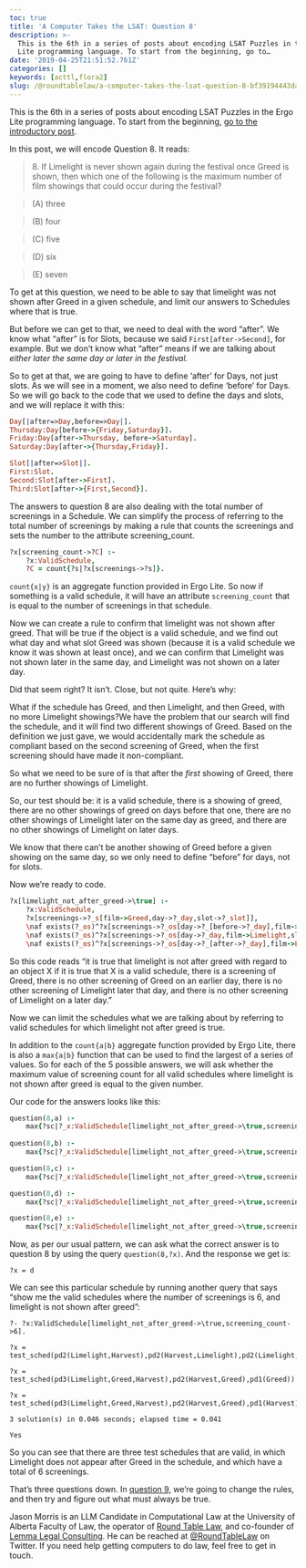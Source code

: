 ```yaml
---
toc: true
title: 'A Computer Takes the LSAT: Question 8'
description: >-
  This is the 6th in a series of posts about encoding LSAT Puzzles in the Ergo
  Lite programming language. To start from the beginning, go to…
date: '2019-04-25T21:51:52.761Z'
categories: []
keywords: [acttl,flora2]
slug: /@roundtablelaw/a-computer-takes-the-lsat-question-8-bf39194443da
---
```


This is the 6th in a series of posts about encoding LSAT Puzzles in the Ergo Lite programming language. To start from the beginning, [go to the introductory post](https://medium.com/@jason_90344/a-computer-takes-the-lsat-introduction-3a65fd8b982).

In this post, we will encode Question 8. It reads:

> 8\. If Limelight is never shown again during the festival once Greed is shown, then which one of the following is the maximum number of film showings that could occur during the festival?

> (A) three

> (B) four

> (C) five

> (D) six

> (E) seven

To get at this question, we need to be able to say that limelight was not shown after Greed in a given schedule, and limit our answers to Schedules where that is true.

But before we can get to that, we need to deal with the word “after”. We know what “after” is for Slots, because we said `First[after->Second]`, for example. But we don’t know what “after” means if we are talking about _either later the same day or later in the festival._

So to get at that, we are going to have to define ‘after’ for Days, not just slots. As we will see in a moment, we also need to define ‘before’ for Days. So we will go back to the code that we used to define the days and slots, and we will replace it with this:
```prolog
Day[|after=>Day,before=>Day|].  
Thursday:Day[before->{Friday,Saturday}].  
Friday:Day[after->Thursday, before->Saturday].  
Saturday:Day[after->{Thursday,Friday}].

Slot[|after=>Slot|].  
First:Slot.  
Second:Slot[after->First].  
Third:Slot[after->{First,Second}].
```
The answers to question 8 are also dealing with the total number of screenings in a Schedule. We can simplify the process of referring to the total number of screenings by making a rule that counts the screenings and sets the number to the attribute screening_count.
```prolog
?x[screening_count->?C] :-  
    ?x:ValidSchedule,  
    ?C = count{?s|?x[screenings->?s]}.
```
`count{x|y}` is an aggregate function provided in Ergo Lite. So now if something is a valid schedule, it will have an attribute `screening_count` that is equal to the number of screenings in that schedule.

Now we can create a rule to confirm that limelight was not shown after greed. That will be true if the object is a valid schedule, and we find out what day and what slot Greed was shown (because it is a valid schedule we know it was shown at least once), and we can confirm that Limelight was not shown later in the same day, and Limelight was not shown on a later day.

Did that seem right? It isn’t. Close, but not quite. Here’s why:

What if the schedule has Greed, and then Limelight, and then Greed, with no more Limelight showings?We have the problem that our search will find the schedule, and it will find two different showings of Greed. Based on the definition we just gave, we would accidentally mark the schedule as compliant based on the second screening of Greed, when the first screening should have made it non-compliant.

So what we need to be sure of is that after the _first_ showing of Greed, there are no further showings of Limelight.

So, our test should be: it is a valid schedule, there is a showing of greed, there are no other showings of greed on days before that one, there are no other showings of Limelight later on the same day as greed, and there are no other showings of Limelight on later days.

We know that there can’t be another showing of Greed before a given showing on the same day, so we only need to define “before” for days, not for slots.

Now we’re ready to code.
```prolog
?x[limelight_not_after_greed->\true] :-  
    ?x:ValidSchedule,  
    ?x[screenings->?_s[film->Greed,day->?_day,slot->?_slot]],  
    \naf exists(?_os)^?x[screenings->?_os[day->?_[before->?_day],film->Greed]],  
    \naf exists(?_os)^?x[screenings->?_os[day->?_day,film->Limelight,slot->?_[after->?_slot]]],  
    \naf exists(?_os)^?x[screenings->?_os[day->?_[after->?_day],film->Limelight]].
```
So this code reads “it is true that limelight is not after greed with regard to an object X if it is true that X is a valid schedule, there is a screening of Greed, there is no other screening of Greed on an earlier day, there is no other screening of Limelight later that day, and there is no other screening of Limelight on a later day.”

Now we can limit the schedules what we are talking about by referring to valid schedules for which limelight not after greed is true.

In addition to the `count{a|b}` aggregate function provided by Ergo Lite, there is also a `max{a|b}` function that can be used to find the largest of a series of values. So for each of the 5 possible answers, we will ask whether the maximum value of screening count for all valid schedules where limelight is not shown after greed is equal to the given number.

Our code for the answers looks like this:
```prolog
question(8,a) :-  
    max{?sc|?_x:ValidSchedule[limelight_not_after_greed->\true,screening_count->?sc]} == 3.  
      
question(8,b) :-  
    max{?sc|?_x:ValidSchedule[limelight_not_after_greed->\true,screening_count->?sc]} == 4.

question(8,c) :-  
    max{?sc|?_x:ValidSchedule[limelight_not_after_greed->\true,screening_count->?sc]} == 5.

question(8,d) :-  
    max{?sc|?_x:ValidSchedule[limelight_not_after_greed->\true,screening_count->?sc]} == 6.

question(8,e) :-  
    max{?sc|?_x:ValidSchedule[limelight_not_after_greed->\true,screening_count->?sc]} == 7.
```
Now, as per our usual pattern, we can ask what the correct answer is to question 8 by using the query `question(8,?x)`. And the response we get is:
```
?x = d
```
We can see this particular schedule by running another query that says “show me the valid schedules where the number of screenings is 6, and limelight is not shown after greed”:
```
?- ?x:ValidSchedule[limelight_not_after_greed->\true,screening_count->6].

?x = test_sched(pd2(Limelight,Harvest),pd2(Harvest,Limelight),pd2(Limelight,Greed))

?x = test_sched(pd3(Limelight,Greed,Harvest),pd2(Harvest,Greed),pd1(Greed))

?x = test_sched(pd3(Limelight,Greed,Harvest),pd2(Harvest,Greed),pd1(Harvest))

3 solution(s) in 0.046 seconds; elapsed time = 0.041

Yes
```
So you can see that there are three test schedules that are valid, in which Limelight does not appear after Greed in the schedule, and which have a total of 6 screenings.

That’s three questions down. In [question 9](https://medium.com/@jason_90344/a-computer-takes-the-lsat-question-9-f33d7200f48f), we’re going to change the rules, and then try and figure out what must always be true.

Jason Morris is an LLM Candidate in Computational Law at the University of Alberta Faculty of Law, the operator of [Round Table Law](https://www.roundtablelaw.ca), and co-founder of [Lemma Legal Consulting](https://www.lemmalegal.com). He can be reached at [@RoundTableLaw](https://www.twitter.com/RoundTableLaw) on Twitter. If you need help getting computers to do law, feel free to get in touch.